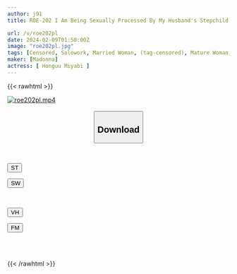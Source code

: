 ```yaml
---
author: j91
title: ROE-202 I Am Being Sexually Processed By My Husband's Stepchild. -In Order To Protect The Family Bond... A Compliant Stepmother Who Keeps Being Violated - Miyabi Motomiya

url: /v/roe202pl
date: 2024-02-09T01:50:00Z
image: "roe202pl.jpg"
tags: [Censored, Solowork, Married Woman, (tag-censored), Mature Woman, Stepmother	]
maker: [Madonna]
actress: [ Honguu Miyabi ]
---
```



{{< rawhtml >}}

<div class="video" data-videoid="bvVbJkQ8MOSR7Y">
    <a href="javascript:;">
        <img src="/v/roe202pl/roe202pl.jpg" width="WIDTH" height="HEIGHT" alt="roe202pl.mp4" loading="lazy">
    </a>
</div>

<script type="text/javascript" src="https://j91.asia/asset/on-demand-st.js"></script>

<br>
  <link rel="stylesheet" href="https://j91.asia/asset/bs5.css">
  
  <center>
  <button class="btn btn-primary" type="button" data-bs-toggle="collapse" data-bs-target=".multi-collapse" aria-expanded="false" aria-controls="multiCollapseExample1 multiCollapseExample2"><h2>Download</h2></button></center>
</p>
<div class="row">
  <div class="col">
    <div class="collapse multi-collapse" id="multiCollapseExample1">
      <div class="card card-body">
	      	      <br>
<div class="buttons">  
<p><a href="https://streamtape.to/v/bvVbJkQ8MOSR7Y" target="_blank"><button class="btn-hover color-3"><i class="fa fa-download"></i> ST</button></a></p>
<p><a href="https://flaswish.com/7sa9isaihujg" target="_blank"><button class="btn-hover color-2"><i class="fa fa-download"></i> SW</button></a></p></div>
    </div>
  </div>
</div>
  <div class="col">
    <div class="collapse multi-collapse" id="multiCollapseExample2">
      <div class="card card-body">
	      <br>
<div class="buttons">
<p><a href="https://vidhidepro.com/f/gckw1yy2a7fr" target="_blank"><button class="btn-hover color-9"><i class="fa fa-download"></i> VH</button></a></p>
<p><a href="https://filemoon.sx/d/3zw5ihxj51m7" target="_blank"><button class="btn-hover color-8"><i class="fa fa-download"></i> FM</button></a></p></div>
<br><br>
      </div>
    </div>
  </div>
</div>

{{< /rawhtml >}}